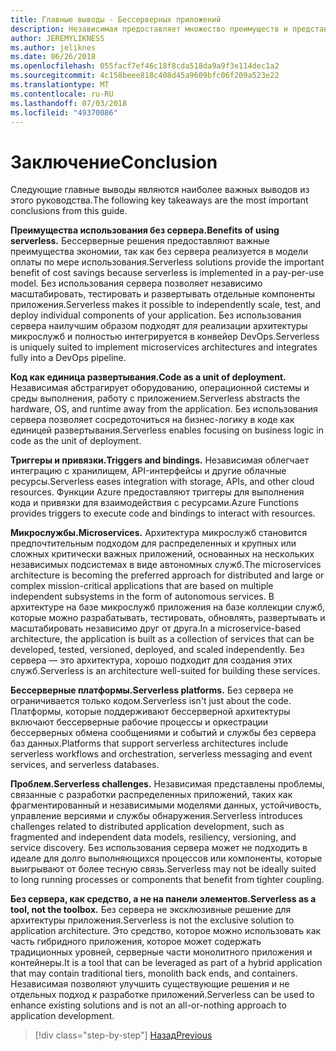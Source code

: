 ```yaml
---
title: Главные выводы - Бессерверных приложений
description: Независимая предоставляет множество преимуществ и представляет свои сложности. Сводка главные выводы из этого руководства.
author: JEREMYLIKNESS
ms.author: jeliknes
ms.date: 06/26/2018
ms.openlocfilehash: 055facf7ef46c18f8cda518da9a9f3e114dec1a2
ms.sourcegitcommit: 4c158beee818c408d45a9609bfc06f209a523e22
ms.translationtype: MT
ms.contentlocale: ru-RU
ms.lasthandoff: 07/03/2018
ms.locfileid: "49370086"
---
```

# <a name="conclusion"></a><span data-ttu-id="f1034-104">Заключение</span><span class="sxs-lookup"><span data-stu-id="f1034-104">Conclusion</span></span>

<span data-ttu-id="f1034-105">Следующие главные выводы являются наиболее важных выводов из этого руководства.</span><span class="sxs-lookup"><span data-stu-id="f1034-105">The following key takeaways are the most important conclusions from this guide.</span></span>

<span data-ttu-id="f1034-106">**Преимущества использования без сервера.**</span><span class="sxs-lookup"><span data-stu-id="f1034-106">**Benefits of using serverless.**</span></span> <span data-ttu-id="f1034-107">Бессерверные решения предоставляют важные преимущества экономии, так как без сервера реализуется в модели оплаты по мере использования.</span><span class="sxs-lookup"><span data-stu-id="f1034-107">Serverless solutions provide the important benefit of cost savings because serverless is implemented in a pay-per-use model.</span></span> <span data-ttu-id="f1034-108">Без использования сервера позволяет независимо масштабировать, тестировать и развертывать отдельные компоненты приложения.</span><span class="sxs-lookup"><span data-stu-id="f1034-108">Serverless makes it possible to independently scale, test, and deploy individual components of your application.</span></span> <span data-ttu-id="f1034-109">Без использования сервера наилучшим образом подходят для реализации архитектуры микрослужб и полностью интегрируется в конвейер DevOps.</span><span class="sxs-lookup"><span data-stu-id="f1034-109">Serverless is uniquely suited to implement microservices architectures and integrates fully into a DevOps pipeline.</span></span>

<span data-ttu-id="f1034-110">**Код как единица развертывания.**</span><span class="sxs-lookup"><span data-stu-id="f1034-110">**Code as a unit of deployment.**</span></span> <span data-ttu-id="f1034-111">Независимая абстрагирует оборудованию, операционной системы и среды выполнения, работу с приложением.</span><span class="sxs-lookup"><span data-stu-id="f1034-111">Serverless abstracts the hardware, OS, and runtime away from the application.</span></span> <span data-ttu-id="f1034-112">Без использования сервера позволяет сосредоточиться на бизнес-логику в коде как единицей развертывания.</span><span class="sxs-lookup"><span data-stu-id="f1034-112">Serverless enables focusing on business logic in code as the unit of deployment.</span></span>

<span data-ttu-id="f1034-113">**Триггеры и привязки.**</span><span class="sxs-lookup"><span data-stu-id="f1034-113">**Triggers and bindings.**</span></span> <span data-ttu-id="f1034-114">Независимая облегчает интеграцию с хранилищем, API-интерфейсы и другие облачные ресурсы.</span><span class="sxs-lookup"><span data-stu-id="f1034-114">Serverless eases integration with storage, APIs, and other cloud resources.</span></span> <span data-ttu-id="f1034-115">Функции Azure предоставляют триггеры для выполнения кода и привязки для взаимодействия с ресурсами.</span><span class="sxs-lookup"><span data-stu-id="f1034-115">Azure Functions provides triggers to execute code and bindings to interact with resources.</span></span>

<span data-ttu-id="f1034-116">**Микрослужбы.**</span><span class="sxs-lookup"><span data-stu-id="f1034-116">**Microservices.**</span></span> <span data-ttu-id="f1034-117">Архитектура микрослужб становится предпочтительным подходом для распределенных и крупных или сложных критически важных приложений, основанных на нескольких независимых подсистемах в виде автономных служб.</span><span class="sxs-lookup"><span data-stu-id="f1034-117">The microservices architecture is becoming the preferred approach for distributed and large or complex mission-critical applications that are based on multiple independent subsystems in the form of autonomous services.</span></span> <span data-ttu-id="f1034-118">В архитектуре на базе микрослужб приложения на базе коллекции служб, которые можно разрабатывать, тестировать, обновлять, развертывать и масштабировать независимо друг от друга.</span><span class="sxs-lookup"><span data-stu-id="f1034-118">In a microservice-based architecture, the application is built as a collection of services that can be developed, tested, versioned, deployed, and scaled independently.</span></span> <span data-ttu-id="f1034-119">Без сервера — это архитектура, хорошо подходит для создания этих служб.</span><span class="sxs-lookup"><span data-stu-id="f1034-119">Serverless is an architecture well-suited for building these services.</span></span>

<span data-ttu-id="f1034-120">**Бессерверные платформы.**</span><span class="sxs-lookup"><span data-stu-id="f1034-120">**Serverless platforms.**</span></span> <span data-ttu-id="f1034-121">Без сервера не ограничивается только кодом.</span><span class="sxs-lookup"><span data-stu-id="f1034-121">Serverless isn't just about the code.</span></span> <span data-ttu-id="f1034-122">Платформы, которые поддерживают бессерверной архитектуры включают бессерверные рабочие процессы и оркестрации бессерверных обмена сообщениями и событий и службы без сервера баз данных.</span><span class="sxs-lookup"><span data-stu-id="f1034-122">Platforms that support serverless architectures include serverless workflows and orchestration, serverless messaging and event services, and serverless databases.</span></span>

<span data-ttu-id="f1034-123">**Проблем.**</span><span class="sxs-lookup"><span data-stu-id="f1034-123">**Serverless challenges.**</span></span> <span data-ttu-id="f1034-124">Независимая представлены проблемы, связанные с разработки распределенных приложений, таких как фрагментированный и независимыми моделями данных, устойчивость, управление версиями и службы обнаружения.</span><span class="sxs-lookup"><span data-stu-id="f1034-124">Serverless introduces challenges related to distributed application development, such as fragmented and independent data models, resiliency, versioning, and service discovery.</span></span> <span data-ttu-id="f1034-125">Без использования сервера может не подходить в идеале для долго выполняющихся процессов или компоненты, которые выигрывают от более тесную связь.</span><span class="sxs-lookup"><span data-stu-id="f1034-125">Serverless may not be ideally suited to long running processes or components that benefit from tighter coupling.</span></span>

<span data-ttu-id="f1034-126">**Без сервера, как средство, а не на панели элементов.**</span><span class="sxs-lookup"><span data-stu-id="f1034-126">**Serverless as a tool, not the toolbox.**</span></span> <span data-ttu-id="f1034-127">Без сервера не эксклюзивные решение для архитектуры приложения.</span><span class="sxs-lookup"><span data-stu-id="f1034-127">Serverless is not the exclusive solution to application architecture.</span></span> <span data-ttu-id="f1034-128">Это средство, которое можно использовать как часть гибридного приложения, которое может содержать традиционных уровней, серверные части монолитного приложения и контейнеры.</span><span class="sxs-lookup"><span data-stu-id="f1034-128">It is a tool that can be leveraged as part of a hybrid application that may contain traditional tiers, monolith back ends, and containers.</span></span> <span data-ttu-id="f1034-129">Независимая позволяют улучшить существующие решения и не отдельных подход к разработке приложений.</span><span class="sxs-lookup"><span data-stu-id="f1034-129">Serverless can be used to enhance existing solutions and is not an all-or-nothing approach to application development.</span></span>

>[!div class="step-by-step"]
[<span data-ttu-id="f1034-130">Назад</span><span class="sxs-lookup"><span data-stu-id="f1034-130">Previous</span></span>](serverless-business-scenarios.md)